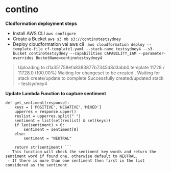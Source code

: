 # contino

**Clodformation deployment steps**
- Install AWS CLI
``` aws configure ```
- Create a Bucket 
 ```aws s3 mb s3://continotestsydney```
- Deploy cloudformation vai aws cli
``` aws cloudformation deploy --template-file cf-template1.yaml --stack-name testsydney4 --s3-bucket continotestsydney --capabilities CAPABILITY_IAM --parameter-overrides BucketName=continotestsydney4```

> Uploading to d1a351758efa8383877b7345d8d3abb0.template  11728 / 11728.0  (100.00%)
> Waiting for changeset to be created..
> Waiting for stack create/update to complete
> Successfully created/updated stack - testsydney4

**Update Lambda Function to capture sentiment**
```
def get_sentiment(response):
    keys = ['POSITIVE','NEGATIVE','MIXED']
    upperres = response.upper()
    reslist = upperres.split(" ")
    sentiment = list(set(reslist) & set(keys))
    if len(sentiment) > 0:
        sentiment = sentiment[0]
    else:
        sentiment = "NEUTRAL"
        
    return str(sentiment) ```
 - This function will check the sentiment key words and return the sentiment word if found one, otherwise default to NEUTRAL. 
 - If there is more than one sentiment then first in the list considered as the sentiment 
